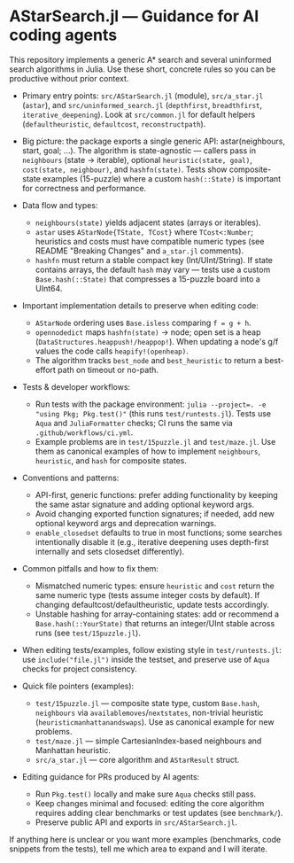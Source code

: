 <!-- Copilot instructions for AStarSearch.jl -->
# AStarSearch.jl — Guidance for AI coding agents

This repository implements a generic A* search and several uninformed search algorithms in Julia. Use these short, concrete rules so you can be productive without prior context.

- Primary entry points: `src/AStarSearch.jl` (module), `src/a_star.jl` (`astar`), and `src/uninformed_search.jl` (`depthfirst`, `breadthfirst`, `iterative_deepening`). Look at `src/common.jl` for default helpers (`defaultheuristic`, `defaultcost`, `reconstructpath`).

- Big picture: the package exports a single generic API: astar(neighbours, start, goal; ...). The algorithm is state-agnostic — callers pass in `neighbours` (state -> iterable), optional `heuristic(state, goal)`, `cost(state, neighbour)`, and `hashfn(state)`. Tests show composite-state examples (15-puzzle) where a custom `hash(::State)` is important for correctness and performance.

- Data flow and types:
  - `neighbours(state)` yields adjacent states (arrays or iterables).
  - `astar` uses `AStarNode{TState, TCost}` where `TCost<:Number`; heuristics and costs must have compatible numeric types (see README "Breaking Changes" and `a_star.jl` comments).
  - `hashfn` must return a stable compact key (Int/UInt/String). If state contains arrays, the default `hash` may vary — tests use a custom `Base.hash(::State)` that compresses a 15-puzzle board into a UInt64.

- Important implementation details to preserve when editing code:
  - `AStarNode` ordering uses `Base.isless` comparing `f = g + h`.
  - `opennodedict` maps `hashfn(state)` -> node; open set is a heap (`DataStructures.heappush!/heappop!`). When updating a node's g/f values the code calls `heapify!(openheap)`.
  - The algorithm tracks `best_node` and `best_heuristic` to return a best-effort path on timeout or no-path.

- Tests & developer workflows:
  - Run tests with the package environment: `julia --project=. -e "using Pkg; Pkg.test()"` (this runs `test/runtests.jl`). Tests use `Aqua` and `JuliaFormatter` checks; CI runs the same via `.github/workflows/ci.yml`.
  - Example problems are in `test/15puzzle.jl` and `test/maze.jl`. Use them as canonical examples of how to implement `neighbours`, `heuristic`, and `hash` for composite states.

- Conventions and patterns:
  - API-first, generic functions: prefer adding functionality by keeping the same astar signature and adding optional keyword args.
  - Avoid changing exported function signatures; if needed, add new optional keyword args and deprecation warnings.
  - `enable_closedset` defaults to true in most functions; some searches intentionally disable it (e.g., iterative deepening uses depth-first internally and sets closedset differently).

- Common pitfalls and how to fix them:
  - Mismatched numeric types: ensure `heuristic` and `cost` return the same numeric type (tests assume integer costs by default). If changing defaultcost/defaultheuristic, update tests accordingly.
  - Unstable hashing for array-containing states: add or recommend a `Base.hash(::YourState)` that returns an integer/UInt stable across runs (see `test/15puzzle.jl`).

- When editing tests/examples, follow existing style in `test/runtests.jl`: use `include("file.jl")` inside the testset, and preserve use of `Aqua` checks for project consistency.

- Quick file pointers (examples):
  - `test/15puzzle.jl` — composite state type, custom `Base.hash`, `neighbours` via `availablemoves`/`nextstates`, non-trivial heuristic (`heuristicmanhattanandswaps`). Use as canonical example for new problems.
  - `test/maze.jl` — simple CartesianIndex-based neighbours and Manhattan heuristic.
  - `src/a_star.jl` — core algorithm and `AStarResult` struct.

- Editing guidance for PRs produced by AI agents:
  - Run `Pkg.test()` locally and make sure `Aqua` checks still pass.
  - Keep changes minimal and focused: editing the core algorithm requires adding clear benchmarks or test updates (see `benchmark/`).
  - Preserve public API and exports in `src/AStarSearch.jl`.

If anything here is unclear or you want more examples (benchmarks, code snippets from the tests), tell me which area to expand and I will iterate.

